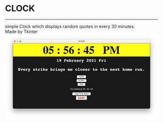 # CLOCK
***
simple Clock which displays random quotes in every 30 minutes.\
Made by Tkinter 
![clock img](clock.png)